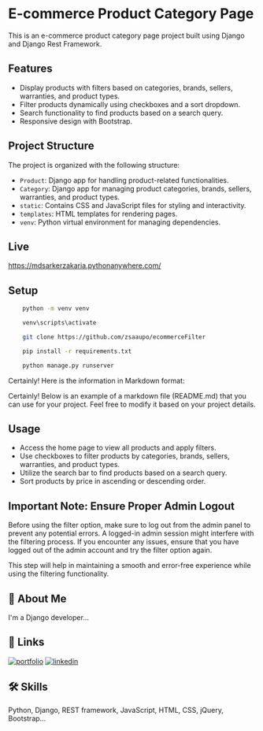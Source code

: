 # E-commerce Product Category Page

This is an e-commerce product category page project built using Django and Django Rest Framework.

## Features

- Display products with filters based on categories, brands, sellers, warranties, and product types.
- Filter products dynamically using checkboxes and a sort dropdown.
- Search functionality to find products based on a search query.
- Responsive design with Bootstrap.

## Project Structure

The project is organized with the following structure:

- `Product`: Django app for handling product-related functionalities.
- `Category`: Django app for managing product categories, brands, sellers, warranties, and product types.
- `static`: Contains CSS and JavaScript files for styling and interactivity.
- `templates`: HTML templates for rendering pages.
- `venv`: Python virtual environment for managing dependencies.

## Live

https://mdsarkerzakaria.pythonanywhere.com/

## Setup

```bash
    python -m venv venv
```
```bash
    venv\scripts\activate
```
```bash
    git clone https://github.com/zsaaupo/ecommerceFilter
```
```bash
    pip install -r requirements.txt
```
```bash
    python manage.py runserver
```
Certainly! Here is the information in Markdown format:

Certainly! Below is an example of a markdown file (README.md) that you can use for your project. Feel free to modify it based on your project details.

## Usage

- Access the home page to view all products and apply filters.
- Use checkboxes to filter products by categories, brands, sellers, warranties, and product types.
- Utilize the search bar to find products based on a search query.
- Sort products by price in ascending or descending order.

## Important Note: Ensure Proper Admin Logout

Before using the filter option, make sure to log out from the admin panel to prevent any potential errors. A logged-in admin session might interfere with the filtering process. If you encounter any issues, ensure that you have logged out of the admin account and try the filter option again.

This step will help in maintaining a smooth and error-free experience while using the filtering functionality.



## 🚀 About Me
I'm a Django developer...


## 🔗 Links
[![portfolio](https://img.shields.io/badge/my_portfolio-000?style=for-the-badge&logo=ko-fi&logoColor=white)](https://zsaaupo.my.canva.site/)
[![linkedin](https://img.shields.io/badge/linkedin-0A66C2?style=for-the-badge&logo=linkedin&logoColor=white)](https://www.linkedin.com/in/zsaaupo/)

## 🛠 Skills
Python, Django, REST framework, JavaScript, HTML, CSS, jQuery, Bootstrap...
